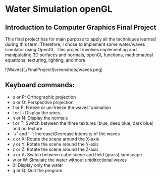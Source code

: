 # Water Simulation openGL
## Introduction to Computer Graphics Final Project

This final project has for main purpose to apply all the techniques learned during this term. Therefore, I chose to implement some water/waves simulator using OpenGL. This project involves implementing and manipulating 3D surfaces and normals, openGL functions, mathematical equations, texturing, lighting, and more.

![Waves](./FinalProjectScreenshots/waves.png]


## Keyboard commands:

- p or P: Orthographic projection
- o or O: Perspective projection 
- f or F: Freeze or un-freeze the waves' animation 
- l or L: Display the wires 
- n or N: Display the normals
- t or T: Switch between the three textures (blue, deep blue, dark blue) and no texture 
- '+' and '-': Increase/Decrease intensity of the waves
- x or X: Rotate the scene around the X-axis
- y or Y: Rotate the scene around the Y-axis
- z or Z: Rotate the scene around the Z-axis
- a or A: Switch between cube scene and field (grass) landscape
- w or W: Simulate the water without unidirectional waves
- 0: Display only the water 
- q or Q: Quit the program
